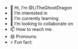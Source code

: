 - 👋 Hi, I’m @LiTheGhostDragon
- 👀 I’m interested in
- 🌱 I’m currently learning 
- 💞️ I’m looking to collaborate on
- 📫 How to reach me 
- 😄 Pronouns:
- ⚡ Fun fact: 

<!---
LiTheGhostDragon/LiTheGhostDragon is a ✨ special ✨ repository because its `README.md` (this file) appears on your GitHub profile.
You can click the Preview link to take a look at your changes.
--->
